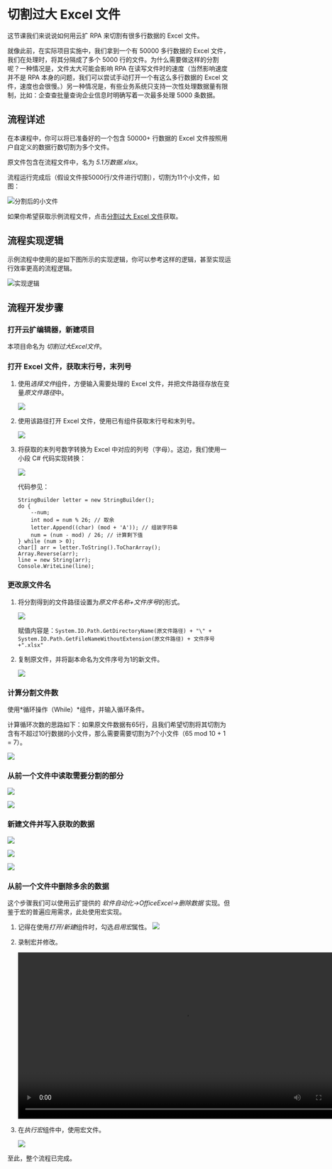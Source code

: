 # 切割过大 Excel 文件

这节课我们来说说如何用云扩 RPA 来切割有很多行数据的 Excel 文件。

就像此前，在实际项目实施中，我们拿到一个有 50000 多行数据的 Excel 文件，我们在处理时，将其分隔成了多个 5000 行的文件。为什么需要做这样的分割呢？一种情况是，文件太大可能会影响 RPA 在读写文件时的速度（当然影响速度并不是 RPA 本身的问题，我们可以尝试手动打开一个有这么多行数据的 Excel 文件，速度也会很慢。）另一种情况是，有些业务系统只支持一次性处理数据量有限制，比如：企查查批量查询企业信息时明确写着一次最多处理 5000 条数据。

## 流程详述

在本课程中，你可以将已准备好的一个包含 50000+ 行数据的 Excel 文件按照用户自定义的数据行数切割为多个文件。

原文件包含在流程文件中，名为 *5.1万数据.xlsx*。

流程运行完成后（假设文件按5000行/文件进行切割），切割为11个小文件，如图：

![分割后的小文件](https://docimages.blob.core.chinacloudapi.cn/images/Practice/SplitExcel/分割后文件.jpg)

如果你希望获取示例流程文件，点击[分割过大 Excel 文件](https://docimages.blob.core.chinacloudapi.cn/images/Practice/SplitExcel/切割过大Excel文件.dgs)获取。

## 流程实现逻辑
示例流程中使用的是如下图所示的实现逻辑，你可以参考这样的逻辑，甚至实现运行效率更高的流程逻辑。

![实现逻辑](https://docimages.blob.core.chinacloudapi.cn/images/Practice/SplitExcel/切割流程.jpg)

## 流程开发步骤

### 打开云扩编辑器，新建项目
本项目命名为 *切割过大Excel文件*。

### 打开 Excel 文件，获取末行号，末列号
1. 使用*选择文件*组件，方便输入需要处理的 Excel 文件，并把文件路径存放在变量*原文件路径*中。

    ![](https://docimages.blob.core.chinacloudapi.cn/images/Practice/SplitExcel/选择文件.jpg)

2. 使用该路径打开 Excel 文件，使用已有组件获取末行号和末列号。

    ![](https://docimages.blob.core.chinacloudapi.cn/images/Practice/SplitExcel/获取末行.jpg)

3. 将获取的末列号数字转换为 Excel 中对应的列号（字母）。这边，我们使用一小段 C# 代码实现转换：

    ![](https://docimages.blob.core.chinacloudapi.cn/images/Practice/SplitExcel/列号转换.jpg)

    代码参见：
    ```
    StringBuilder letter = new StringBuilder();
    do {
        --num;
        int mod = num % 26; // 取余
        letter.Append((char) (mod + 'A')); // 组装字符串
        num = (num - mod) / 26; // 计算剩下值
    } while (num > 0);
    char[] arr = letter.ToString().ToCharArray();
    Array.Reverse(arr);
    line = new String(arr);
    Console.WriteLine(line);
    ```

### 更改原文件名
1. 将分割得到的文件路径设置为*原文件名称+文件序号*的形式。

    ![](https://docimages.blob.core.chinacloudapi.cn/images/Practice/SplitExcel/新文件路径.jpg)

    赋值内容是：`System.IO.Path.GetDirectoryName(原文件路径) + "\" + System.IO.Path.GetFileNameWithoutExtension(原文件路径) + 文件序号 +".xlsx"`

2. 复制原文件，并将副本命名为文件序号为1的新文件。

    ![](https://docimages.blob.core.chinacloudapi.cn/images/Practice/SplitExcel/制作文件副本.jpg)

### 计算分割文件数
使用*循环操作（While）*组件，并输入循环条件。

计算循环次数的思路如下：如果原文件数据有65行，且我们希望切割将其切割为含有不超过10行数据的小文件，那么需要需要切割为7个小文件（65 mod 10 + 1 = 7）。

![](https://docimages.blob.core.chinacloudapi.cn/images/Practice/SplitExcel/循环次数.jpg)

### 从前一个文件中读取需要分割的部分

![](https://docimages.blob.core.chinacloudapi.cn/images/Practice/SplitExcel/读取列头.jpg)

![](https://docimages.blob.core.chinacloudapi.cn/images/Practice/SplitExcel/读取数据区域.jpg)

### 新建文件并写入获取的数据

![](https://docimages.blob.core.chinacloudapi.cn/images/Practice/SplitExcel/创建新文件.jpg)

![](https://docimages.blob.core.chinacloudapi.cn/images/Practice/SplitExcel/在新文件中写入列头.jpg)

![](https://docimages.blob.core.chinacloudapi.cn/images/Practice/SplitExcel/在新文件中写入数据.jpg)

### 从前一个文件中删除多余的数据
这个步骤我们可以使用云扩提供的 *软件自动化->OfficeExcel->删除数据* 实现。但鉴于宏的普遍应用需求，此处使用宏实现。

1. 记得在使用*打开/新建*组件时，勾选*启用宏*属性。
    ![](https://docimages.blob.core.chinacloudapi.cn/images/Practice/SplitExcel/启用宏.jpg)

2. 录制宏并修改。

    <video src="https://docimages.blob.core.chinacloudapi.cn/images/Practice/SplitExcel/录制宏.mp4" controls="controls" width="750px" />

3. 在*执行宏*组件中，使用宏文件。

    ![](https://docimages.blob.core.chinacloudapi.cn/images/Practice/SplitExcel/执行宏.jpg)

至此，整个流程已完成。